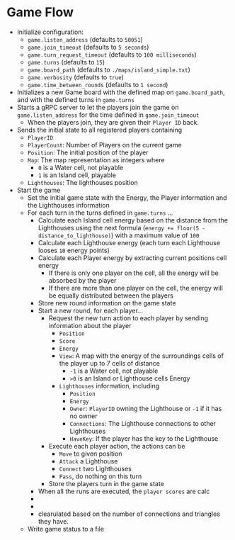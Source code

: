 # Game Flow
- Initialize configuration:
    - `game.listen_address` (defaults to `50051`)
    - `game.join_timeout` (defaults to `5 seconds`)
    - `game.turn_request_timeout` (defaults to `100 milliseconds`)
    - `game.turns` (defaults to `15`)
    - `game.board_path` (defaults to `./maps/island_simple.txt`)
    - `game.verbosity` (defaults to `true`)
    - `game.time_between_rounds` (defaults to `1 second`)
- Initializes a new Game board with the defined map on `game.board_path`, and with the defined turns in `game.turns`
- Starts a gRPC server to let the players join the game on `game.listen_address` for the time defined in `game.join_timeout`
  - When the players join, they are given their `Player ID` back.
- Sends the initial state to all registered players containing
    - `PlayerID`
    - `PlayerCount`: Number of Players on the current game
    - `Position`: The initial position of the player
    - `Map`: The map representation as integers where
        - `0` is a Water cell, not playable
        - `1` is an Island cell, playable
    - `Lighthouses`: The lighthouses position
- Start the game
    - Set the initial game state with the Energy, the Player information and the Lighthouses information
    - For each turn in the turns defined in `game.turns` ...
        - Calculate each Island cell energy based on the distance from the Lighthouses using the next formula (`energy += floor(5 - distance_to_lighthouse)`) with a maximum value of `100`
        - Calculate each Lighthouse energy (each turn each Lighthouse looses `10` energy points)
        - Calculate each Player energy by extracting current positions cell energy
            - If there is only one player on the cell, all the energy will be absorbed by the player
            - If there are more than one player on the cell, the energy will be equally distributed between the players
        - Store new round information on the game state
        - Start a new round, for each player...
            - Request the new turn action to each player by sending information about the player
                - `Position`
                - `Score`
                - `Energy`
                - `View`: A map with the energy of the surroundings cells of the player up to 7 cells of distance
                    - `-1` is a Water cell, not playable
                    - `>0` is an Island or Lighthouse cells Energy
                - `Lighthouses` information, including
                    - `Position`
                    - `Energy`
                    - `Owner`: `PlayerID` owning the Lighthouse or `-1` if it has no owner
                    - `Connections`: The Lighthouse connections to other Lighthouses
                    - `HaveKey`: If the player has the key to the Lighthouse
            - Execute each player action, the actions can be
                - `Move` to given position
                - `Attack` a Lighthouse
                - `Connect` two Lighthouses
                - `Pass`, do nothing on this turn
            - Store the players turn in the game state
        - When all the runs are executed, the `player scores` are calc
        - 
        - 
        - clearulated based on the number of connections and triangles they have.
    - Write game status to a file
